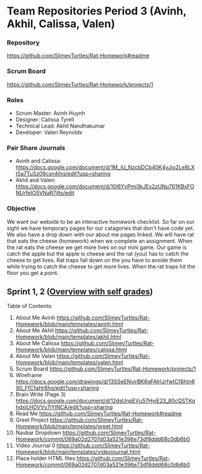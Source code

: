 # Team Repositories Period 3 (Avinh, Akhil, Calissa, Valen)
### Repository
https://github.com/SlimeyTurtles/Rat-Homework#readme
### Scrum Board
https://github.com/SlimeyTurtles/Rat-Homework/projects/1
### Roles
- Scrum Master: Avinh Huynh
- Designer: Calissa Tyrell
- Technical Lead: Akhil Nandhakumar
- Developer: Valen Reynolds
### Pair Share Journals
- Avinh and Calissa: https://docs.google.com/document/d/1M_jU_NzcbDCb40K4yJio2Le8LXt5a7TuSz09csn4ihg/edit?usp=sharing
- Akhil and Valen: https://docs.google.com/document/d/10I6YvPmj3kJEx2zUNu701KBxFONUrfeIO5VNaR7ilts/edit
### Objective
We want our website to be an interactive homework checklist. So far on our sight we have temporary pages for our catagories that don't have code yet. We also have a drop down with our about me pages linked. We will have rat that eats the cheese (homework) when we complete an assignment. When the rat eats the cheese we get more lives on our mini game. Our game is catch the apple but the apple is cheese and the rat (you) has to catch the cheese to get lives. Rat traps fall down on the you have to avoide them while trying to catch the cheese to get more lives. When the rat traps hit the floor you get a point.
## Sprint 1, 2 ([Overview with self grades](https://docs.google.com/document/d/15w6Z8kx3Inzfa8vwtc6_sD0a42b-ZCU14hYjFbG608A/edit?usp=sharing))
Table of Contents:
1. About Me Avinh https://github.com/SlimeyTurtles/Rat-Homework/blob/main/templates/avinh.html
2. About Me Akhil https://github.com/SlimeyTurtles/Rat-Homework/blob/main/templates/akhil.html
3. About Me Calissa https://github.com/SlimeyTurtles/Rat-Homework/blob/main/templates/calissa.html
4. About Me Valen https://github.com/SlimeyTurtles/Rat-Homework/blob/main/templates/valen.html
5. Scrum Board https://github.com/SlimeyTurtles/Rat-Homework/projects/1
6. Wireframe https://docs.google.com/drawings/d/13SSeENyirBK6gFAlrlJrfwtCf8htn690_FfCfaHr6hg/edit?usp=sharing
7. Brain Write (Page 3) https://docs.google.com/document/d/12dsUnpEVu57HyiE23_80cQSTKghdxiLHDVVv7iYlNCA/edit?usp=sharing
8. Read Me https://github.com/SlimeyTurtles/Rat-Homework#readme
9. Greet Project https://github.com/SlimeyTurtles/Rat-Homework/blob/main/templates/greet.html
10. Navbar Dropdown https://github.com/SlimeyTurtles/Rat-Homework/commit/069a02d2707d03a521e396e73df8ddd68c0db6b0
11. Video Journal 0 https://github.com/SlimeyTurtles/Rat-Homework/blob/main/templates/videojournal.html
12. Place holder HTML files https://github.com/SlimeyTurtles/Rat-Homework/commit/069a02d2707d03a521e396e73df8ddd68c0db6b0
